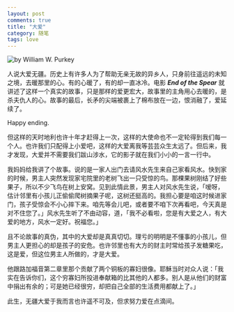 ```yaml
---
layout: post
comments: true
title: "大爱"
category: 随笔
tags: love
---
```


![by William W. Purkey](http://upload-images.jianshu.io/upload_images/19585-5068db635c805aae.jpg?imageMogr2/auto-orient/strip%7CimageView2/2/w/1240)

人说大爱无疆。历史上有许多人为了帮助无亲无故的异乡人，只身前往遥远的未知之境，去暖那里的心。有的心暖了，有的却一直冰冷。电影 ***End of the Spear*** 就讲述了这样一个真实的故事，只是那样的爱更宏大，故事里的主角用心去暖的，是杀夫仇人的心。故事的最后，长矛的尖端被裹上了棉布放在一边，恨消融了，爱延续了。

Happy ending.

但这样的天时地利也许十年才赶得上一次，这样的大使命也不一定轮得到我们每一个人。也许我们只配得上小爱吧，这样的大爱离我等芸芸众生太远了。但后来，我才发现，大爱并不需要我们跋山涉水，它的影子就在我们小小的一言一行中。

我妈妈给我讲了个故事。说的是一家人出门去请风水先生来自己家看风水。快到家的时候，男主人突然发现家宅院里的老树飞出一只受惊的鸟。那棵果树刚结了好些果子，所以不少飞鸟在树上安窝。见到此情此景，男主人对风水先生说，「嗳呀，估计邻里有小孩儿正偷偷爬树摘果子呢，这树还挺高的。我担心要是咱这时候进家门，孩子受惊会不小心摔下来。咱先等会儿吧，或者要不咱下次再看吧，今天真是对不住您了。」风水先生听了不由动容，道，「我不必看啦，您是有大爱之人，有大爱的地方，风水一定好。祝福您。」

且不论故事的真伪，其中的大爱却是真真切切。理亏的明明是不懂事的小孩儿，但男主人更担心的却是孩子的安危。也许邻里也有大方的财主时常给孩子发糖果吃，这是爱，但这位男主人所做的，才是大爱。

他跟路加福音第二章里那个贡献了两个铜板的寡妇很像。耶穌当时对众人说：「我实在告诉你们，这个穷寡妇所投进奉献箱的比其他的人都多。别人是从他们的财富中捐出有余的；可是她已经很穷，却把自己全部的生活费用都献上了。」

此生，无疆大爱于我而言也许遥不可及，但求努力爱在点滴间。




















